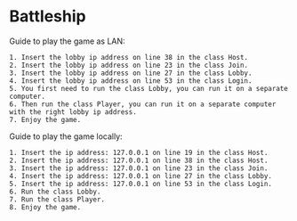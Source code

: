 # Battleship

Guide to play the game as LAN:

    1. Insert the lobby ip address on line 38 in the class Host.
    2. Insert the lobby ip address on line 23 in the class Join.
    3. Insert the lobby ip address on line 27 in the class Lobby.
    4. Insert the lobby ip address on line 53 in the class Login.
    5. You first need to run the class Lobby, you can run it on a separate computer.
    6. Then run the class Player, you can run it on a separate computer with the right lobby ip address.
    7. Enjoy the game.

Guide to play the game locally:

    1. Insert the ip address: 127.0.0.1 on line 19 in the class Host.
    2. Insert the ip address: 127.0.0.1 on line 38 in the class Host.
    3. Insert the ip address: 127.0.0.1 on line 23 in the class Join.
    4. Insert the ip address: 127.0.0.1 on line 27 in the class Lobby.
    5. Insert the ip address: 127.0.0.1 on line 53 in the class Login.
    6. Run the class Lobby.
    7. Run the class Player.
    8. Enjoy the game.
